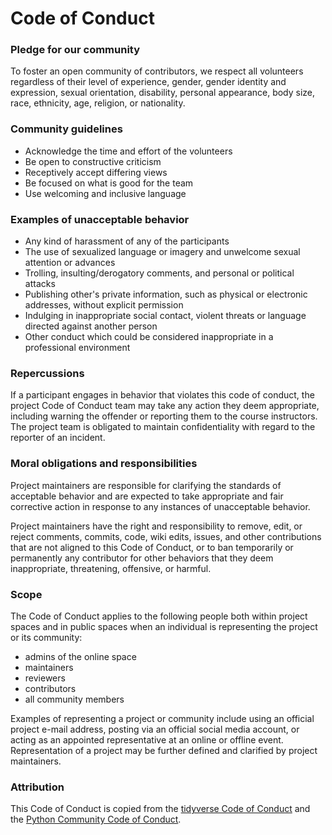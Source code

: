 # Code of Conduct

### Pledge for our community

To foster an open community of contributors, we respect all volunteers regardless of their level of experience, gender, gender identity and expression, sexual orientation, disability, personal appearance, body size, race, ethnicity, age, religion, or nationality.

### Community guidelines

-   Acknowledge the time and effort of the volunteers
-   Be open to constructive criticism
-   Receptively accept differing views
-   Be focused on what is good for the team
-   Use welcoming and inclusive language

### Examples of unacceptable behavior

-   Any kind of harassment of any of the participants
-   The use of sexualized language or imagery and unwelcome sexual attention or advances
-   Trolling, insulting/derogatory comments, and personal or political attacks
-   Publishing other's private information, such as physical or electronic addresses, without explicit permission
-   Indulging in inappropriate social contact, violent threats or language directed against another person
-   Other conduct which could be considered inappropriate in a professional environment

### Repercussions

If a participant engages in behavior that violates this code of conduct, the project Code of Conduct team may take any action they deem appropriate, including warning the offender or reporting them to the course instructors. The project team is obligated to maintain confidentiality with regard to the reporter of an incident.

### Moral obligations and responsibilities

Project maintainers are responsible for clarifying the standards of acceptable behavior and are expected to take appropriate and fair corrective action in response to any instances of unacceptable behavior.

Project maintainers have the right and responsibility to remove, edit, or reject comments, commits, code, wiki edits, issues, and other contributions that are not aligned to this Code of Conduct, or to ban temporarily or permanently any contributor for other behaviors that they deem inappropriate, threatening, offensive, or harmful.

### Scope

The Code of Conduct applies to the following people both within project spaces and in public spaces when an individual is representing the project or its community:

-   admins of the online space
-   maintainers
-   reviewers
-   contributors
-   all community members

Examples of representing a project or community include using an official project e-mail address, posting via an official social media account, or acting as an appointed representative at an online or offline event. Representation of a project may be further defined and clarified by project maintainers.

### Attribution

This Code of Conduct is copied from the [tidyverse Code of Conduct](https://github.com/tidyverse/tidyverse.org/blob/master/CODE_OF_CONDUCT.md) and the [Python Community Code of Conduct](https://www.python.org/psf/conduct/).
